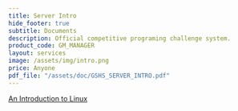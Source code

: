```yaml
---
title: Server Intro
hide_footer: true
subtitle: Documents
description: Official competitive programing challenge system.
product_code: GM_MANAGER
layout: services
image: /assets/img/intro.png
price: Anyone
pdf_file: "/assets/doc/GSHS_SERVER_INTRO.pdf"
---
```

[An Introduction to Linux](http://cslab.gs.hs.kr/docs/intro/intro_docs/)

<!-- {% pdf {{ page.pdf_file }} no_link width=1000px height=1000px %} -->

